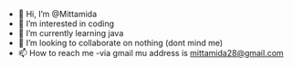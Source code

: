 - 👋 Hi, I’m @Mittamida
- 👀 I’m interested in coding
- 🌱 I’m currently learning java
- 💞️ I’m looking to collaborate on nothing (dont mind me)
- 📫 How to reach me -via gmail mu address is mittamida28@gmail.com

<!---
Mittamida/Mittamida is a ✨ special ✨ repository because its `README.md` (this file) appears on your GitHub profile.
You can click the Preview link to take a look at your changes.
--->
